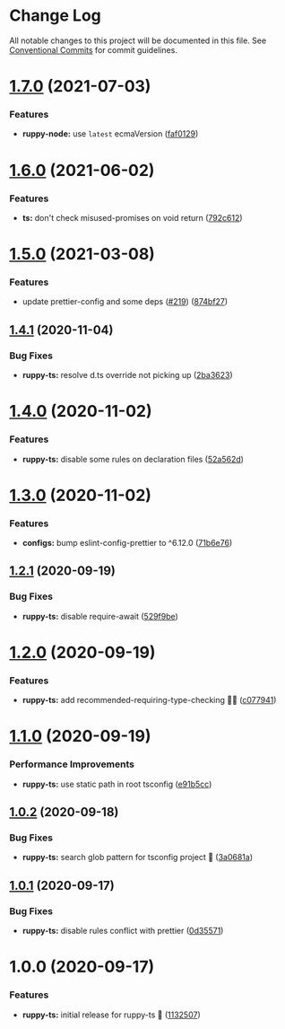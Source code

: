 # Change Log

All notable changes to this project will be documented in this file.
See [Conventional Commits](https://conventionalcommits.org) for commit guidelines.

# [1.7.0](https://github.com/Ruppyio/eslint-configs/compare/eslint-config-ruppy-ts@1.6.0...eslint-config-ruppy-ts@1.7.0) (2021-07-03)

### Features

- **ruppy-node:** use `latest` ecmaVersion ([faf0129](https://github.com/Ruppyio/eslint-configs/commit/faf01299d5dbd6f4295c149b0f5993c57219a715))

# [1.6.0](https://github.com/Ruppyio/eslint-configs/compare/eslint-config-ruppy-ts@1.5.0...eslint-config-ruppy-ts@1.6.0) (2021-06-02)

### Features

- **ts:** don't check misused-promises on void return ([792c612](https://github.com/Ruppyio/eslint-configs/commit/792c6122666546c3d02773c5e465d3d8ec19f7c3))

# [1.5.0](https://github.com/Ruppyio/eslint-configs/compare/eslint-config-ruppy-ts@1.4.1...eslint-config-ruppy-ts@1.5.0) (2021-03-08)

### Features

- update prettier-config and some deps ([#219](https://github.com/Ruppyio/eslint-configs/issues/219)) ([874bf27](https://github.com/Ruppyio/eslint-configs/commit/874bf278e81d2193aa11e0545ceaca59df6a29a0))

## [1.4.1](https://github.com/Ruppyio/eslint-configs/compare/eslint-config-ruppy-ts@1.4.0...eslint-config-ruppy-ts@1.4.1) (2020-11-04)

### Bug Fixes

- **ruppy-ts:** resolve d.ts override not picking up ([2ba3623](https://github.com/Ruppyio/eslint-configs/commit/2ba36238e56f88f65129e140e06680f64558f453))

# [1.4.0](https://github.com/Ruppyio/eslint-configs/compare/eslint-config-ruppy-ts@1.3.0...eslint-config-ruppy-ts@1.4.0) (2020-11-02)

### Features

- **ruppy-ts:** disable some rules on declaration files ([52a562d](https://github.com/Ruppyio/eslint-configs/commit/52a562d1da2775d01ea005ceee874015dc476c9c))

# [1.3.0](https://github.com/Ruppyio/eslint-configs/compare/eslint-config-ruppy-ts@1.2.1...eslint-config-ruppy-ts@1.3.0) (2020-11-02)

### Features

- **configs:** bump eslint-config-prettier to ^6.12.0 ([71b6e76](https://github.com/Ruppyio/eslint-configs/commit/71b6e761f5965ab47492a8ce57a66176bda3aead))

## [1.2.1](https://github.com/Ruppyio/eslint-configs/compare/eslint-config-ruppy-ts@1.2.0...eslint-config-ruppy-ts@1.2.1) (2020-09-19)

### Bug Fixes

- **ruppy-ts:** disable require-await ([529f9be](https://github.com/Ruppyio/eslint-configs/commit/529f9bee3e44da03673b97d3b1589f2eb9dfb229))

# [1.2.0](https://github.com/Ruppyio/eslint-configs/compare/eslint-config-ruppy-ts@1.1.0...eslint-config-ruppy-ts@1.2.0) (2020-09-19)

### Features

- **ruppy-ts:** add recommended-requiring-type-checking 💪🏻 ([c077941](https://github.com/Ruppyio/eslint-configs/commit/c077941fb42f244b921d8fbbca8e95a7037592d8))

# [1.1.0](https://github.com/Ruppyio/eslint-configs/compare/eslint-config-ruppy-ts@1.0.2...eslint-config-ruppy-ts@1.1.0) (2020-09-19)

### Performance Improvements

- **ruppy-ts:** use static path in root tsconfig ([e91b5cc](https://github.com/Ruppyio/eslint-configs/commit/e91b5cce70542fe86fb68dd2a05ec04522741ee6))

## [1.0.2](https://github.com/Ruppyio/eslint-configs/compare/eslint-config-ruppy-ts@1.0.1...eslint-config-ruppy-ts@1.0.2) (2020-09-18)

### Bug Fixes

- **ruppy-ts:** search glob pattern for tsconfig project 🔎 ([3a0681a](https://github.com/Ruppyio/eslint-configs/commit/3a0681a726e67758ffe5aa24fa71a247bacb1183))

## [1.0.1](https://github.com/Ruppyio/eslint-configs/compare/eslint-config-ruppy-ts@1.0.0...eslint-config-ruppy-ts@1.0.1) (2020-09-17)

### Bug Fixes

- **ruppy-ts:** disable rules conflict with prettier ([0d35571](https://github.com/Ruppyio/eslint-configs/commit/0d35571ec5fe661e8e2d36b7f6775559ccecb611))

# 1.0.0 (2020-09-17)

### Features

- **ruppy-ts:** initial release for ruppy-ts 🚀 ([1132507](https://github.com/Ruppyio/eslint-configs/commit/1132507aafb4c374007077848eefbfca47d6aeb2))

